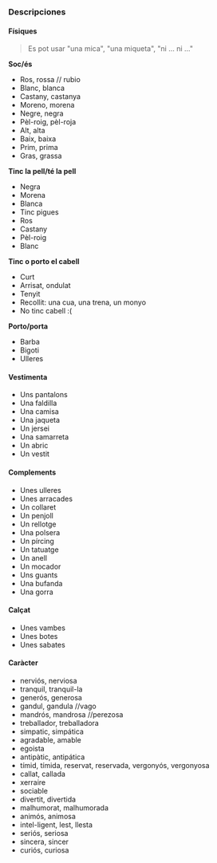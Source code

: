### Descripciones

#### Físiques

> Es pot usar "una mica", "una miqueta", "ni ... ni ..."

**Soc/és**

- Ros, rossa // rubio
- Blanc, blanca
- Castany, castanya
- Moreno, morena
- Negre, negra
- Pèl-roig, pèl-roja
- Alt, alta
- Baix, baixa
- Prim, prima
- Gras, grassa

**Tinc la pell/té la pell**

- Negra
- Morena
- Blanca
- Tinc pigues
- Ros
- Castany
- Pèl-roig
- Blanc

**Tinc o porto el cabell**

- Curt
- Arrisat, ondulat
- Tenyit
- Recollit: una cua, una trena, un monyo
- No tinc cabell :(

**Porto/porta**

- Barba
- Bigoti
- Ulleres

#### Vestimenta

- Uns pantalons
- Una faldilla
- Una camisa
- Una jaqueta
- Un jersei
- Una samarreta
- Un abric
- Un vestit

#### Complements

- Unes ulleres
- Unes arracades
- Un collaret
- Un penjoll
- Un rellotge
- Una polsera
- Un pírcing
- Un tatuatge
- Un anell
- Un mocador
- Uns guants
- Una bufanda
- Una gorra

#### Calçat

- Unes vambes
- Unes botes
- Unes sabates

#### Caràcter

- nerviós, nerviosa
- tranquil, tranquil-la
- generós, generosa
- gandul, gandula   //vago
- mandrós, mandrosa //perezosa
- treballador, treballadora
- simpatic, simpática
- agradable, amable
- egoista
- antipàtic, antipática
- tímid, tímida, reservat, reservada, vergonyós, vergonyosa
- callat, callada
- xerraire
- sociable
- divertit, divertida
- malhumorat, malhumorada
- animós, animosa
- intel-ligent, lest, llesta
- seriós, seriosa
- sincera, sincer
- curiós, curiosa